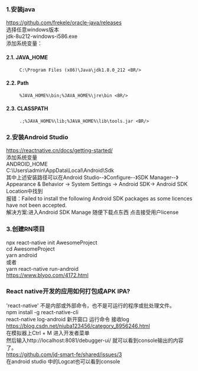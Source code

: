### 1.安装java  
https://github.com/frekele/oracle-java/releases <BR/>
选择任意windows版本 <BR/>
jdk-8u212-windows-i586.exe <BR/>
添加系统变量：<BR/>
#### 2.1.    JAVA_HOME 
         C:\Program Files (x86)\Java\jdk1.8.0_212 <BR/>
#### 2.2.   Path
         %JAVA_HOME%\bin;%JAVA_HOME%\jre\bin <BR/>
#### 2.3.  CLASSPATH 
         .;%JAVA_HOME%\lib;%JAVA_HOME%\lib\tools.jar <BR/>

### 2.安装Android Studio 
https://reactnative.cn/docs/getting-started/ <BR/>
添加系统变量 <BR/>
ANDROID_HOME <BR/>
C:\Users\admin\AppData\Local\Android\Sdk <BR/>
其中上述安装路径可以在Android Studio--》Configure--》SDK Manager--》Appearance & Behavior → System Settings → Android SDK→ Android SDK Location中找到 <BR/>
报错：Failed to install the following Android SDK packages as some licences have not been accepted.<BR/>
解决方案:进入Android SDK Manage 随便下载点东西 点击接受用户license <BR/>

### 3.创建RN项目
npx react-native init AwesomeProject <BR/>
cd AwesomeProject <BR/>
yarn android <BR/>
或者 <BR/>
yarn react-native run-android <BR/>
https://www.blyoo.com/4172.html  <BR/>

### React native开发的应用如何打包成APK IPA?
'react-native' 不是内部或外部命令，也不是可运行的程序或批处理文件。 <BR/>
npm install -g react-native-cli <BR/>
react-native log-android  新开窗口  运行命令 接收log <BR/>
https://blog.csdn.net/niuba123456/category_8956246.html <BR/>
在模拟器上Ctrl + M 进入开发者菜单 <BR/>
然后输入http://localhost:8081/debugger-ui/ 就可以看到console输出的内容了。 <BR/>
https://github.com/jd-smart-fe/shared/issues/3 <BR/>
在android studio 中的Logcat也可以看到console <BR/>

